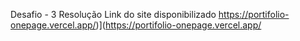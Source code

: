 Desafio - 3 Resolução
Link do site disponibilizado https://portifolio-onepage.vercel.app/)](https://portifolio-onepage.vercel.app/

